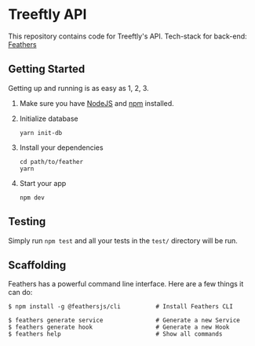 # Treeftly API

This repository contains code for Treeftly's API. Tech-stack for back-end:
[Feathers](http://feathersjs.com)

## Getting Started

Getting up and running is as easy as 1, 2, 3.

1. Make sure you have [NodeJS](https://nodejs.org/) and [npm](https://www.npmjs.com/) installed.
1. Initialize database
    ```
    yarn init-db
    ```

1. Install your dependencies

    ```
    cd path/to/feather
    yarn
    ```

1. Start your app

    ```
    npm dev
    ```

## Testing

Simply run `npm test` and all your tests in the `test/` directory will be run.

## Scaffolding

Feathers has a powerful command line interface. Here are a few things it can do:

```
$ npm install -g @feathersjs/cli          # Install Feathers CLI

$ feathers generate service               # Generate a new Service
$ feathers generate hook                  # Generate a new Hook
$ feathers help                           # Show all commands
```
